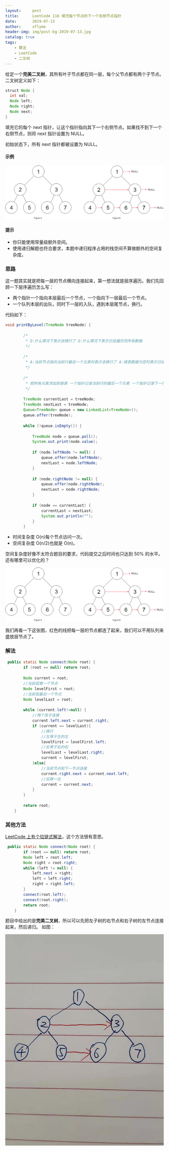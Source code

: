 ```yaml
---
layout:     post
title:      LeetCode 116 填充每个节点的下一个右侧节点指针
date:       2019-07-13
author:     xflyme
header-img: img/post-bg-2019-07-13.jpg
catalog: true
tags:
    - 算法
    - LeetCode
    - 二叉树
---
```



给定一个**完美二叉树**，其所有叶子节点都在同一层，每个父节点都有两个子节点。二叉树定义如下：
```java
struct Node {
  int val;
  Node left;
  Node right;
  Node next;
}
```

填充它的每个 next 指针，让这个指针指向其下一个右侧节点。如果找不到下一个右侧节点，则将 next 指针设置为 NULL。

初始状态下，所有 next 指针都被设置为 NULL。

#### 示例

![图一](/img/leetcode-116-1.png)

#### 提示
* 你只能使用常量级额外空间。
* 使用递归解题也符合要求，本题中递归程序占用的栈空间不算做额外的空间复杂度。

### 思路
这一题其实就是把每一层的节点横向连接起来，第一想法就是层序遍历。我们先回顾一下层序遍历怎么写：
* 两个指针一个指向本层最后一个节点，一个指向下一层最后一个节点。
* 一个队列本层的出队，同时下一层的入队，遇到本层尾节点，换行。

代码如下：
```java
void printByLevel(TreeNode treeNode) {

        /*
         * Q:什么情况下表示该换行了 Q:什么情况下表示已经遍历完所有数据
         */

        /*
         * A:当前节点指向当前行最后一个元素时表示该换行了 A:链表数据为空时表示已经遍历完所有数据
         */

        /*
         * 把所有元素添加到链表 一个指针记录当前行的最后一个元素 一个指针记录下一行的最后一个元素
         */

        TreeNode currentLast = treeNode;
        TreeNode nextLast = treeNode;
        Queue<TreeNode> queue = new LinkedList<TreeNode>();
        queue.offer(treeNode);

        while (!queue.isEmpty()) {

            TreeNode node = queue.poll();
            System.out.print(node.value);

            if (node.leftNode != null) {
                queue.offer(node.leftNode);
                nextLast = node.leftNode;
            }

            if (node.rightNode != null) {
                queue.offer(node.rightNode);
                nextLast = node.rightNode;
            }

            if (node == currentLast) {
                currentLast = nextLast;
                System.out.println("");
            }
        }
```

* 时间复杂度 O(n)每个节点访问一次。
* 空间复杂度 O(n/2)也就是 O(n)。

空间复杂度好像不太符合题目的要求，代码提交之后时间也只达到 50% 的水平。还有哪里可以优化的？

![图一](/img/leetcode-116-1.png)

我们再看一下这张图，红色的线把每一层的节点都连了起来，我们可以不用队列来盛放层节点了。

### 解法

```java
 public static Node connect(Node root) {
        if (root == null) return root;

        Node current = root;
        //当前层第一个节点
        Node levelFirst = root;
        //当前层最后一个节点
        Node levelLast = root;

        while (current.left!=null) {
            //两个孩子连接
            current.left.next = current.right;
            if (current == levelLast){
                //换行
                //左等于左的左
                levelFirst = levelFirst.left;
                //右等于右的右
                levelLast = levelLast.right;
                current = levelFirst;
            }else{
                //当前节点和下一节点连接
                current.right.next = current.next.left;
                //后移一位
                current = current.next;
            }
        }

        return root;
    }
```

### 其他方法
[LeetCode 上有个拉链式解法](https://leetcode-cn.com/problems/populating-next-right-pointers-in-each-node/solution/la-la-lian-jie-fa-by-sorcerer/)，这个方法很有意思。

```java
 public static Node connect(Node root) {
        if (root == null) return root;
        Node left = root.left;
        Node right = root.right;
        while (left != null) {
            left.next = right;
            left = left.right;
            right = right.left;
        }
        connect(root.left);
        connect(root.right);
        return root;
    }
```
题目中给出的是**完美二叉树**，所以可以先把左子树的右节点和右子树的左节点连接起来，然后递归。
如图：

![图二](/img/leetcode-116-2.jpeg)
